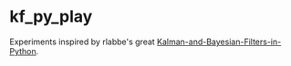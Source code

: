 # kf_py_play
Experiments inspired by rlabbe's great [Kalman-and-Bayesian-Filters-in-Python](https://github.com/rlabbe/Kalman-and-Bayesian-Filters-in-Python).